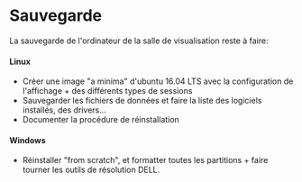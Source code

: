 # Sauvegarde
La sauvegarde de l'ordinateur de la salle de visualisation reste à faire:
#### Linux
* Créer une image "a minima" d'ubuntu 16.04 LTS avec la configuration de l'affichage + des différents types de sessions
* Sauvegarder les fichiers de données et faire la liste des logiciels installés, des drivers...
* Documenter la procédure de réinstallation

#### Windows
* Réinstaller "from scratch", et formatter toutes les partitions + faire tourner les outils de résolution DELL.
